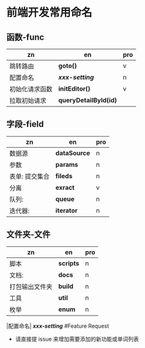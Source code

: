 # 前端开发常用命名


## 函数-func 
| zn | en | pro |
| --- | --- | --- | 
| 跳转路由 | **goto()** | v
| 配置命名|  ***xxx-setting***| n
| 初始化请求函数 |  **initEditor()**|v
| 拉取初始请求 | **queryDetailById(id)**|
## 字段-field
| zn | en | pro |
| --- | --- | --- | 
| 数据源| **dataSource** | n
|参数| **params** | n
| 表单: 提交集合| **fileds** |n
| 分离| **exract** |v
| 队列: |**queue** |n
| 迭代器: | **iterator** | n|

## 文件夹-文件

| zn | en | pro |
| --- | --- | --- |
| 脚本| **scripts**| n
| 文档:|**docs**| n
|打包输出文件夹 | **build**| n
|工具| **util**| n
|枚举| **enum** | n

|配置命名| ***xxx-setting***
#Feature Request
* 请直接提 issue 来增加需要添加的新功能或单词列表